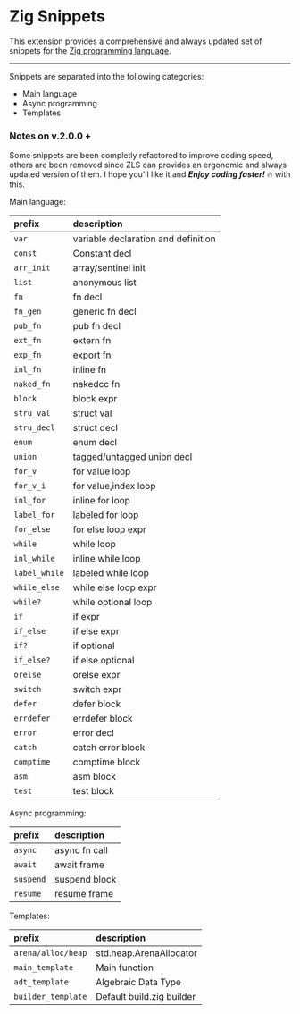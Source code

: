 # Zig Snippets

This extension provides a comprehensive and always updated set of snippets for the [Zig programming language](https://ziglang.org).

-----------------------------------------------------------------------------------------------------------
Snippets are separated into the following categories:

* Main language
* Async programming
* Templates

### Notes on v.2.0.0 +

Some snippets are been completly refactored to improve coding speed, others are been removed since ZLS can provides an ergonomic and always updated version of them.
I hope you'll like it and ***Enjoy coding faster!*** :fire: with this.

Main language:

| prefix             | description                         |
|:-------------------|:------------------------------------|
| ```var```          | variable declaration and definition |
| ```const```        | Constant decl                       |
| ```arr_init```     | array/sentinel init                 |
| ```list```         | anonymous list                      |
| ```fn```           | fn decl                             |
| ```fn_gen```         | generic fn decl                     |
| ```pub_fn```       | pub fn decl                         |
| ```ext_fn```       | extern fn                           |
| ```exp_fn```       | export fn                           |
| ```inl_fn```       | inline fn                           |
| ```naked_fn```        | nakedcc fn                          |
| ```block```        | block expr                          |
| ```stru_val```     | struct val                          |
| ```stru_decl```    | struct decl                         |
| ```enum```         | enum decl                           |
| ```union```        | tagged/untagged union decl          |
| ```for_v```        | for value loop                      |
| ```for_v_i```      | for value,index loop                |
| ```inl_for```   | inline for loop                     |
| ```label_for```        | labeled for loop                    |
| ```for_else```        | for else loop expr                  |
| ```while```        | while loop                          |
| ```inl_while``` | inline while loop                   |
| ```label_while```      | labeled while loop                  |
| ```while_else```      | while else loop expr                |
| ```while?```       | while optional loop                 |
| ```if```           | if expr                             |
| ```if_else```         | if else expr                        |
| ```if?```          | if optional                         |
| ```if_else?```        | if else optional                    |
| ```orelse```       | orelse expr                         |
| ```switch```       | switch expr                         |
| ```defer```        | defer block                         |
| ```errdefer```     | errdefer block                      |
| ```error```        | error decl                          |
| ```catch```        | catch error block                   |
| ```comptime```     | comptime block                      |
| ```asm```          | asm block                           |
| ```test```         | test block                          |

Async programming:

| prefix        | description   |
|:--------------|:--------------|
| ```async```   | async fn call |
| ```await```   | await frame   |
| ```suspend``` | suspend block |
| ```resume```  | resume frame  |

Templates:

| prefix                 | description               |
|:-----------------------|:--------------------------|
| ```arena/alloc/heap``` | std.heap.ArenaAllocator |
| ```main_template```    | Main function             |
| ```adt_template```     | Algebraic Data Type       |
| ```builder_template``` | Default build.zig builder |
